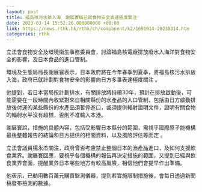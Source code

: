 ```yaml
---
layout: post
title: 福島核污水排入海　謝展寰稱已就食物安全表達極度關注
date: 2023-03-14 15:52:26.000000000 +08:00
link: https://news.rthk.hk/rthk/ch/component/k2/1691914-20230314.htm
categories: rthk
---
```


立法會食物安全及環境衞生事務委員會，討論福島核電廠排放廢水入海洋對食物安全的影響，及日本食品的進口管制。

環境及生態局局長謝展寰表示，日本政府將在今年春季到夏季，將福島核污水排放入海，政府已就計劃對食物安全的影響向日方多番表達極度關注 。

他提到，若日本當局按計劃排水，有關排放將持續30年，預計在排放啟動後，可能需要在一段時間內收緊對來自相關縣份的水產品的入口管制，包括由日方啟動排放後付運的某些縣份的水產品須暫停進口，或須提供輻射證明文件，證明有關食物的輻射水平沒有超標，否則不准輸入本港。

謝展寰說，措施的具體內容，包括受影響日本縣分的範圍，需視乎國際原子能機構最後整體報告的結論和日方提供的相關資料，以及風險評估等而定 。

立法會議員楊永杰關注，政府曾否考慮禁止整個日本的漁產品進口，及如何支援飲食業界。謝展寰回應，要視乎各個機構的報告再決定措施的範圍，又提到已經與飲食業界會面，提醒業界日本哪些地方有較高風險，相信他們會提早作出準備。

他表示，已動用數百萬元購買監測儀器，提到若實施限制措施後，會每日透過新聞稿發布檢測的數據。
